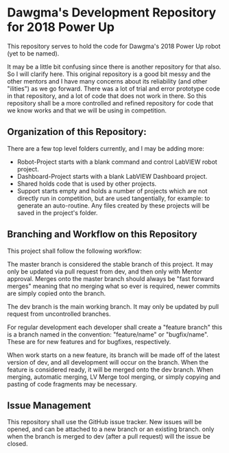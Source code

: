 # Dawgma's Development Repository for 2018 Power Up

This repository serves to hold the code for Dawgma's 2018 Power Up robot (yet to be named).

It may be a little bit confusing since there is another repository for that also. So I will clarify here. This original repository is a good bit messy and the other mentors and I have many concerns about its reliability (and other "ilities") as we go forward. There was a lot of trial and error prototype code in that repository, and a lot of code that does not work in there. So this repository shall be a more controlled and refined repository for code that we know works and that we will be using in competition.

## Organization of this Repository:
There are a few top level folders currently, and I may be adding more:
  * Robot-Project starts with a blank command and control LabVIEW robot project.
  * Dashboard-Project starts with a blank LabVIEW Dashboard project.
  * Shared holds code that is used by other projects.
  * Support starts empty and holds a number of projects which are not directly run in competition, but are used tangentially, for example: to generate an auto-routine. Any files created by these projects will be saved in the project's folder. 

## Branching and Workflow on this Repository
This project shall follow the following workflow:

The master branch is considered the stable branch of this project. It may only be updated via pull request from dev, and then only with Mentor approval. Merges onto the master branch should always be "fast forward merges" meaning that no merging what so ever is required, newer commits are simply copied onto the branch.

The dev branch is the main working branch. It may only be updated by pull request from uncontrolled branches.

For regular development each developer shall create a "feature branch" this is a branch named in the convention: "feature/name" or "bugfix/name". These are for new features and for bugfixes, respectively.

When work starts on a new feature, its branch will be made off of the latest version of dev, and all development will occur on the branch. When the feature is considered ready, it will be merged onto the dev branch. When merging, automatic merging, LV Merge tool merging, or simply copying and pasting of code fragments may be necessary.

## Issue Management
This repository shall use the GitHub issue tracker. New issues will be opened, and can be attached to a new branch or an existing branch. only when the branch is merged to dev (after a pull request) will the issue be closed.
